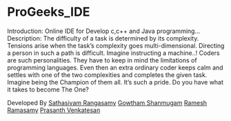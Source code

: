# ProGeeks_IDE
Introduction:
        Online IDE for Develop c,c++ and Java programming...
Description:
        The difficulty of a task is determined by its complexity. Tensions arise when the task’s complexity goes multi-dimensional. Directing a person in such a path is difficult. Imagine instructing a machine..! Coders are such personalities. They have to keep in mind the limitations of programming languages. Even then an extra ordinary coder keeps calm and settles with one of the two complexities and completes the given task. Imagine being the Champion of them all. It’s such a pride. Do you have what it takes to become The One?

Developed By
        [Sathasivam Rangasamy](https://github.com/sathasivamr)
        [Gowtham Shanmugam](https://github.com/GowthamShanmugam)
        [Ramesh Ramasamy](https://github.com/Ramesh-Ramasamy)
        [Prasanth Venkatesan](https://github.com/meetprasanth)
